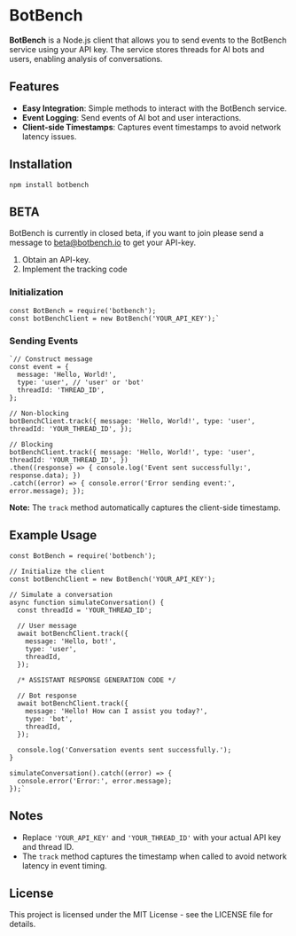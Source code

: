 
# BotBench

[](https://github.com/yourusername/botbench/blob/main/LICENSE)

**BotBench** is a Node.js client that allows you to send events to the BotBench service using your API key. The service stores threads for AI bots and users, enabling analysis of conversations.

## Features

-   **Easy Integration**: Simple methods to interact with the BotBench service.
-   **Event Logging**: Send events of AI bot and user interactions.
-   **Client-side Timestamps**: Captures event timestamps to avoid network latency issues.

## Installation

`npm install botbench` 

## BETA
BotBench is currently in closed beta, if you want to join please send a message to beta@botbench.io to get your API-key.

1. Obtain an API-key.
2. Implement the tracking code

### Initialization

    const BotBench = require('botbench');
    const botBenchClient = new BotBench('YOUR_API_KEY');` 

### Sending Events

    `// Construct message
	const event = {
	  message: 'Hello, World!',
	  type: 'user', // 'user' or 'bot'          
	  threadId: 'THREAD_ID',
	};
	
	// Non-blocking 
	botBenchClient.track({ message: 'Hello, World!', type: 'user', threadId: 'YOUR_THREAD_ID', });

	// Blocking 
	botBenchClient.track({ message: 'Hello, World!', type: 'user', threadId: 'YOUR_THREAD_ID', }) 
	.then((response) => { console.log('Event sent successfully:', response.data); })
	.catch((error) => { console.error('Error sending event:', error.message); });

**Note:** The `track` method automatically captures the client-side timestamp.

## Example Usage

	const BotBench = require('botbench');

	// Initialize the client
	const botBenchClient = new BotBench('YOUR_API_KEY');

	// Simulate a conversation
	async function simulateConversation() {
	  const threadId = 'YOUR_THREAD_ID';

	  // User message
	  await botBenchClient.track({
	    message: 'Hello, bot!',
	    type: 'user',
	    threadId,
	  });

   	  /* ASSISTANT RESPONSE GENERATION CODE */

	  // Bot response
	  await botBenchClient.track({
	    message: 'Hello! How can I assist you today?',
	    type: 'bot',
	    threadId,
	  });

	  console.log('Conversation events sent successfully.');
	}

	simulateConversation().catch((error) => {
	  console.error('Error:', error.message);
	});` 

## Notes

-   Replace `'YOUR_API_KEY'` and `'YOUR_THREAD_ID'` with your actual API key and thread ID.
-   The `track` method captures the timestamp when called to avoid network latency in event timing.

## License

This project is licensed under the MIT License - see the LICENSE file for details.

